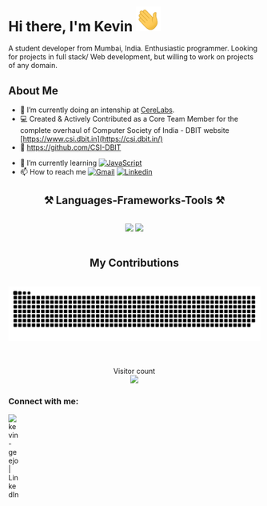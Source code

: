 # Hi there, I'm Kevin  [<img src="./wave.gif " width="50"/>]() 

A student developer from Mumbai, India. Enthusiastic programmer. Looking for projects in full stack/ Web development, but willing to work on projects of any domain.

            
## About Me

- 🔭 I’m currently doing an intenship at <a href="https://www.linkedin.com/company/cerelabs/?lipi=urn%3Ali%3Apage%3Ad_flagship3_search_srp_all%3BWPvT12rLSDSWu5mefM45sg%3D%3D">CereLabs</a>. 
- 💻 Created & Actively Contributed as a Core Team Member for the complete overhaul of Computer Society of India - DBIT website [https://www.csi.dbit.in](https://csi.dbit.in/)
- 🔭 https://github.com/CSI-DBIT 
<!-- - 👯 I’m looking to collaborate on any web development or java projects.-->
- 🌱 I’m currently learning  [![JavaScript](https://img.shields.io/badge/-JavaScript-%23F7DF1C?style=flat-square&logo=javascript&logoColor=000000&labelColor=%23F7DF1C&color=%23FFCE5A)](https://www.javascript.com/)
- 📫 How to reach me [![Gmail](https://img.shields.io/badge/-gmail-c14438?style=for-the-badge&logo=Gmail&logoColor=ffffff)](mailto:kevingeejo02@gmail.com) [![Linkedin](https://img.shields.io/badge/linked-0A66C2.svg?style=for-the-badge&logo=linkedin&logoColor=ffffff)](https://www.linkedin.com/in/kevin-geejo/) 
<!-- - [![Discord](https://img.shields.io/badge/discord-5865F2.svg?style=for-the-badge&logo=discord&logoColor=ffffff)]() -->

<h2 align="center">⚒️ Languages-Frameworks-Tools ⚒️</h2>
<br/>
<div align="center">
    <img src="https://skillicons.dev/icons?i=react,bootstrap,html,css,vscode,github,figma,tailwind,git,fastapi,androidstudio" />
    <img src="https://skillicons.dev/icons?i=nodejs,python,javascript,typescript,firebase,mongodb,c,java,nextjs,mysql" /><br>
</div>
<br/>





<div align="center">
  <h2> My Contributions </h2>
  <br>
 <img alt="snake eating my contributions" src="https://raw.githubusercontent.com/kevingeejo/kevingeejo/output/github-contribution-grid-snake-dark.svg" />
  <br/><br/><br/>
</div>



<p align="center"> 
  Visitor count<br>
  <img src="https://profile-counter.glitch.me/KevinGeejo/count.svg" />
</p>

### Connect with me:

[<img align="left" alt="kevin-geejo | LinkedIn" width="22px" src="https://www.iconsdb.com/icons/preview/white/linkedin-3-xxl.png" />][linkedin]

[linkedin]: https://www.linkedin.com/in/kevin-geejo/


